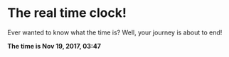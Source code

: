 # The real time clock!

Ever wanted to know what the time is? Well, your journey is about to end!

**The time is Nov 19, 2017, 03:47**